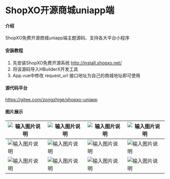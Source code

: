 # ShopXO开源商城uniapp端

#### 介绍
ShopXO免费开源商城uniapp端主题源码、支持各大平台小程序


#### 安装教程
1. 先安装ShopXO免费开源系统 http://install.shopxo.net/
2. 将该源码导入HBuilderX开发工具
3. App.vue中修改 request_url 接口地址为自己的商城地址即可使用

#### 源代码平台
https://gitee.com/zongzhige/shopxo-uniapp

#### 图片展示
| ![输入图片说明](https://images.gitee.com/uploads/images/2021/1012/141656_d4ac101e_488475.jpeg "首页.jpg") | ![输入图片说明](https://images.gitee.com/uploads/images/2021/1012/141756_abe0697d_488475.jpeg "分类.jpg") | ![输入图片说明](https://images.gitee.com/uploads/images/2021/1012/141807_7604a0e1_488475.jpeg "购物车.jpg") | ![输入图片说明](https://images.gitee.com/uploads/images/2021/1012/141819_bffb8d59_488475.jpeg "用户中心.jpg") |
|----|----|----|----|
| ![输入图片说明](https://images.gitee.com/uploads/images/2021/1012/141847_92644847_488475.jpeg "商品搜索.jpg") | ![输入图片说明](https://images.gitee.com/uploads/images/2021/1012/142546_f02b3fde_488475.jpeg "商品详情.jpg") | ![输入图片说明](https://images.gitee.com/uploads/images/2021/1012/141926_0b63d642_488475.jpeg "收货地址.jpg") | ![输入图片说明](https://images.gitee.com/uploads/images/2021/1012/141941_01f96cf7_488475.jpeg "订单确认.jpg") |
| ![输入图片说明](https://images.gitee.com/uploads/images/2021/1012/141959_638969e5_488475.jpeg "订单管理.jpg") | ![输入图片说明](https://images.gitee.com/uploads/images/2021/1012/142012_94f548fa_488475.jpeg "订单详情.jpg") | ![输入图片说明](https://images.gitee.com/uploads/images/2021/1012/142504_816e4217_488475.jpeg "分类（一级）.jpg") | ![输入图片说明](https://images.gitee.com/uploads/images/2021/1012/142519_2fa7db1a_488475.jpeg "积分明细.jpg") |

